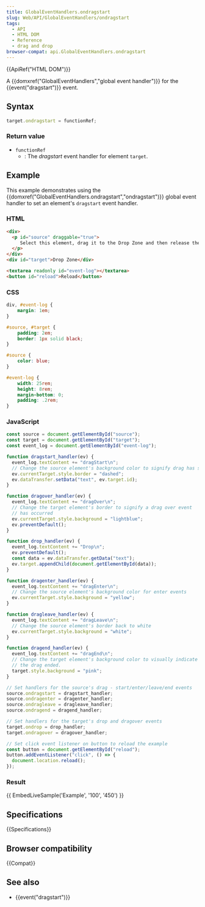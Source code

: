 ```yaml
---
title: GlobalEventHandlers.ondragstart
slug: Web/API/GlobalEventHandlers/ondragstart
tags:
  - API
  - HTML DOM
  - Reference
  - drag and drop
browser-compat: api.GlobalEventHandlers.ondragstart
---
```

{{ApiRef("HTML DOM")}}

A {{domxref("GlobalEventHandlers","global event handler")}} for the
{{event("dragstart")}} event.

## Syntax

```js
target.ondragstart = functionRef;
```

### Return value

- `functionRef`
  - : The _dragstart_ event handler for element `target`.

## Example

This example demonstrates using the
{{domxref("GlobalEventHandlers.ondragstart","ondragstart")}} global event handler to set an
element's `dragstart` event handler.

### HTML

```html
<div>
  <p id="source" draggable="true">
     Select this element, drag it to the Drop Zone and then release the selection to move the element.
  </p>
</div>
<div id="target">Drop Zone</div>

<textarea readonly id="event-log"></textarea>
<button id="reload">Reload</button>
```

### CSS

```css
div, #event-log {
    margin: 1em;
}

#source, #target {
    padding: 2em;
    border: 1px solid black;
}

#source {
    color: blue;
}

#event-log {
    width: 25rem;
    height: 8rem;
    margin-bottom: 0;
    padding: .2rem;
}
```

### JavaScript

```js
const source = document.getElementById("source");
const target = document.getElementById("target");
const event_log = document.getElementById("event-log");

function dragstart_handler(ev) {
  event_log.textContent += "dragStart\n";
  // Change the source element's background color to signify drag has started
  ev.currentTarget.style.border = "dashed";
  ev.dataTransfer.setData("text", ev.target.id);
}

function dragover_handler(ev) {
  event_log.textContent += "dragOver\n";
  // Change the target element's border to signify a drag over event
  // has occurred
  ev.currentTarget.style.background = "lightblue";
  ev.preventDefault();
}

function drop_handler(ev) {
  event_log.textContent += "Drop\n";
  ev.preventDefault();
  const data = ev.dataTransfer.getData("text");
  ev.target.appendChild(document.getElementById(data));
}

function dragenter_handler(ev) {
  event_log.textContent += "dragEnter\n";
  // Change the source element's background color for enter events
  ev.currentTarget.style.background = "yellow";
}

function dragleave_handler(ev) {
  event_log.textContent += "dragLeave\n";
  // Change the source element's border back to white
  ev.currentTarget.style.background = "white";
}

function dragend_handler(ev) {
  event_log.textContent += "dragEnd\n";
  // Change the target element's background color to visually indicate
  // the drag ended.
  target.style.background = "pink";
}

// Set handlers for the source's drag - start/enter/leave/end events
source.ondragstart = dragstart_handler;
source.ondragenter = dragenter_handler;
source.ondragleave = dragleave_handler;
source.ondragend = dragend_handler;

// Set handlers for the target's drop and dragover events
target.ondrop = drop_handler;
target.ondragover = dragover_handler;

// Set click event listener on button to reload the example
const button = document.getElementById("reload");
button.addEventListener("click", () => {
  document.location.reload();
});
```

### Result

{{ EmbedLiveSample('Example', '100', '450') }}

## Specifications

{{Specifications}}

## Browser compatibility

{{Compat}}

## See also

- {{event("dragstart")}}
